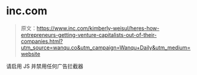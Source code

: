 # inc.com

> 原文：<https://www.inc.com/kimberly-weisul/heres-how-entrepreneurs-getting-venture-capitalists-out-of-their-companies.html?utm_source=wanqu.co&utm_campaign=Wanqu+Daily&utm_medium=website>

请启用 JS 并禁用任何广告拦截器